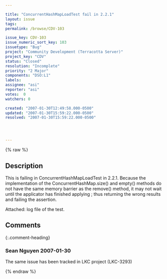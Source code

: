 ```yaml
---

title: "ConcurrentHashMapLoadTest fail in 2.2.1"
layout: issue
tags: 
permalink: /browse/CDV-103

issue_key: CDV-103
issue_numeric_sort_key: 103
issuetype: "Bug"
project: "Community Development (Terracotta Server)"
project_key: "CDV"
status: "Closed"
resolution: "Incomplete"
priority: "2 Major"
components: "DSO:L1"
labels: 
assignee: "asi"
reporter: "asi"
votes:  0
watchers: 0

created: "2007-01-30T12:49:58.000-0500"
updated: "2007-01-30T15:59:22.000-0500"
resolved: "2007-01-30T15:59:22.000-0500"




---
```


{% raw %}

## Description

<div markdown="1" class="description">

This is failing in ConcurrentHashMapLoadTest in 2.2.1. Because the implementation of the ConcurrentHashMap.size() and empty() methods do not have the same memory barrier as the remove() method, it may not wait until the applicator has finished applying ; thus returning the wrong results and failing the assertion.

Attached: log file of the test.

</div>

## Comments


{:.comment-heading}
### **Sean Nguyen** <span class="date">2007-01-30</span>

<div markdown="1" class="comment">

The same issue has been tracked in LKC project (LKC-3293)

</div>



{% endraw %}
